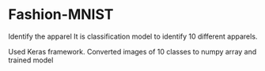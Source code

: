 # Fashion-MNIST
Identify the apparel 
It is classification model to identify 10 different apparels.

Used Keras framework. Converted images of 10 classes to numpy array and trained model
